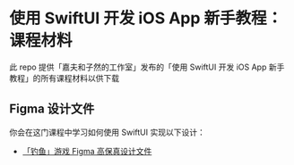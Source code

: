 # 使用 SwiftUI 开发 iOS App 新手教程：课程材料
此 repo 提供「嘉夫和子然的工作室」发布的「使用 SwiftUI 开发 iOS App 新手教程」的所有课程材料以供下载

## Figma 设计文件
你会在这门课程中学习如何使用 SwiftUI 实现以下设计：
* [「钓鱼」游戏 Figma 高保真设计文件](https://www.figma.com/file/8RknnGRWW4nOb5eftxF39c/%E9%92%93%E9%B1%BC?node-id=0%3A1)
